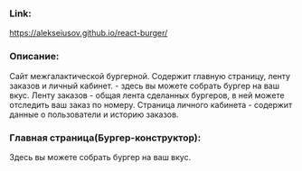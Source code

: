 ### Link: 
https://alekseiusov.github.io/react-burger/

### Описание:

Сайт межгалактической бургерной. Содержит главную страницу, ленту заказов и личный кабинет.  - здесь вы можете собрать бургер на ваш вкус. Ленту заказов - общая лента сделанных бургеров, в ней можете отследить ваш заказ по номеру. Страница личного кабинета - содержит данные о пользователи и историю заказов. 

### Главная страница(Бургер-конструктор):

Здесь вы можете собрать бургер на ваш вкус.


